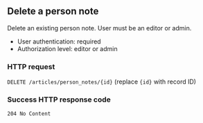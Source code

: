 ## <a name="person_notes_delete"></a>Delete a person note

Delete an existing person note. User must be an editor or admin.

* User authentication: required
* Authorization level: editor or admin

### HTTP request

`DELETE /articles/person_notes/{id}` (replace `{id}` with record ID)

### Success HTTP response code

`204 No Content`
